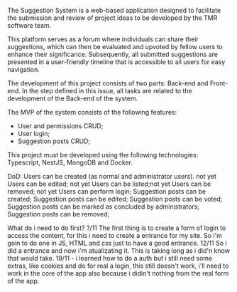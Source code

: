 The Suggestion System is a web-based application designed to facilitate the submission and review of project ideas to be developed by the TMR software team.
 
This platform serves as a forum where individuals can share their suggestions, which can then be evaluated and upvoted by fellow users to enhance their significance. Subsequently, all submitted suggestions are presented in a user-friendly timeline that is accessible to all users for easy navigation.
 
The development of this project consists of two parts: Back-end and Front-end. In the step defined in this issue, all tasks are related to the development of the Back-end of the system.
 
The MVP of the system consists of the following features: 
- User and permissions CRUD;
- User login;
- Suggestion posts CRUD;
 
 
This project must be developed using the following technologies: Typescript, NestJS, MongoDB and Docker.
 
DoD:
Users can be created (as normal and administrator users). not yet
Users can be edited; not yet
Users can be listed;not yet
Users can be removed; not yet
Users can perform login; 
Suggestion posts can be created;
Suggestion posts can be edited;
Suggestion posts can be voted;
Suggestion posts can be marked as concluded by administrators;
Suggestion posts can be removed;


What do i need to do first?
?/11 The first thing is to create a form of login to access the content, for this i need to create a entrance for my site. So i'm goin to do one in JS, HTML and css just to have a good entrance.
12/11 So i did a entrance and now i'm atualizating it.
This is taking long as i did'n know that would take.
19/11 - i learned how to do a auth but i still need some extras, like cookies and do for real a login, this still doesn't work, i'll need to work in the core of the app also because i didin't nothing from the real form of the app.